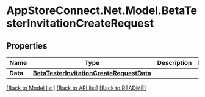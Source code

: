 # AppStoreConnect.Net.Model.BetaTesterInvitationCreateRequest

## Properties

Name | Type | Description | Notes
------------ | ------------- | ------------- | -------------
**Data** | [**BetaTesterInvitationCreateRequestData**](BetaTesterInvitationCreateRequestData.md) |  | 

[[Back to Model list]](../README.md#documentation-for-models) [[Back to API list]](../README.md#documentation-for-api-endpoints) [[Back to README]](../README.md)

